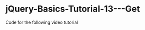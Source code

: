 jQuery-Basics-Tutorial-13---Get
===============================

Code for the following video tutorial 
